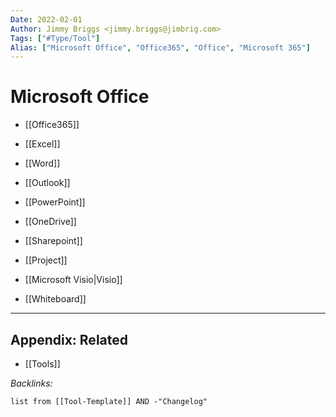 ```yaml
---
Date: 2022-02-01
Author: Jimmy Briggs <jimmy.briggs@jimbrig.com>
Tags: ["#Type/Tool"]
Alias: ["Microsoft Office", "Office365", "Office", "Microsoft 365"]
---
```


# Microsoft Office

- [[Office365]]

- [[Excel]]
- [[Word]]
- [[Outlook]]
- [[PowerPoint]]

- [[OneDrive]]

- [[Sharepoint]]

- [[Project]]
- [[Microsoft Visio|Visio]]

- [[Whiteboard]]

***

## Appendix: Related

- [[Tools]]

*Backlinks:*

```dataview
list from [[Tool-Template]] AND -"Changelog"
```